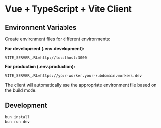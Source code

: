 # Vue + TypeScript + Vite Client

## Environment Variables

Create environment files for different environments:

**For development (.env.development):**
```
VITE_SERVER_URL=http://localhost:3000
```

**For production (.env.production):**
```
VITE_SERVER_URL=https://your-worker.your-subdomain.workers.dev
```

The client will automatically use the appropriate environment file based on the build mode.

## Development

```sh
bun install
bun run dev
```
